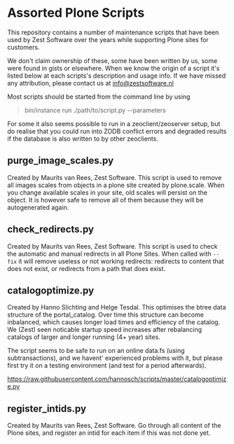 # Assorted Plone Scripts

This repository contains a number of maintenance scripts that have been used by Zest Software over the years while supporting Plone sites for customers.

We don't claim ownership of these, some have been written by us, some were
found in gists or elsewhere. When we know the origin of a script it's listed
below at each scripts's description and usage info. If we have missed any
attribution, please contact us at info@zestsoftware.nl

Most scripts should be started from the command line by using

> bin/instance run ./path/to/script.py --parameters

For some it also seems possible to run in a zeoclient/zeoserver setup, but
do realise that you could run into ZODB conflict errors and degraded results if the database is also written to by other zeoclients.

## purge_image_scales.py

Created by Maurits van Rees, Zest Software. This script is used to remove all images scales from objects in a plone site created by plone.scale. When you change available scales in your site, old scales will persist on the object. It is however safe to remove all of them because they will be autogenerated again.

## check_redirects.py

Created by Maurits van Rees, Zest Software. This script is used to check the automatic and manual redirects in all Plone Sites.
When called with `--fix` it will remove useless or not working redirects: redirects to content that does not exist, or redirects from a path that does exist.

## catalogoptimize.py

Created by Hanno Slichting and Helge Tesdal. This optimises the btree data structure of the portal_catalog. Over time this structure can become inbalanced, which causes longer load times
and efficiency of the catalog. We (Zest) seen noticable startup speed increases after rebalancing catalogs of larger
and longer running (4+ year) sites.

The script seems to be safe to run on an online data.fs (using subtransactions), and we havent' experienced problems with it, but please first try it on a testing environment (and test for a period afterwards).

https://raw.githubusercontent.com/hannosch/scripts/master/catalogoptimize.py

## register_intids.py

Created by Maurits van Rees, Zest Software.
Go through all content of the Plone sites, and register an intid for each item if this was not done yet.
